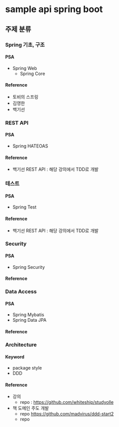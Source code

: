 # sample api spring boot

## 주제 분류 

### Spring 기초, 구조
#### PSA
- Spring Web
  - Spring Core
#### Reference
- 토비의 스프링
- 김영한 
- 백기선


### REST API
#### PSA
- Spring HATEOAS
#### Reference
- 백기선 REST API : 해당 강의에서 TDD로 개발


### 테스트
#### PSA
- Spring Test
#### Reference
- 백기선 REST API : 해당 강의에서 TDD로 개발


### Security
#### PSA
- Spring Security
#### Reference


### Data Access
#### PSA
- Spring Mybatis
- Spring Data JPA
#### Reference


### Architecture
#### Keyword
- package style
- DDD
#### Reference
- 강의 
  - repo : https://github.com/whiteship/studyolle
- 책 도메인 주도 개발
  - repo https://github.com/madvirus/ddd-start2
  - repo 

